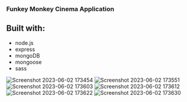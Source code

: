 ### Funkey Monkey Cinema Application

## Built with:

- node.js
- express
- mongoDB
- mongoose
- sass

![Screenshot 2023-06-02 173454](https://github.com/yotamkamin/cinemaApp/assets/102666498/5806cd39-7333-41fb-bc0b-5c771e1977fd)
![Screenshot 2023-06-02 173551](https://github.com/yotamkamin/cinemaApp/assets/102666498/dba3f8cf-6611-4d97-8010-af93663be8a0)
![Screenshot 2023-06-02 173603](https://github.com/yotamkamin/cinemaApp/assets/102666498/f09e7ab4-6e35-4659-8b92-3a57417821d5)
![Screenshot 2023-06-02 173612](https://github.com/yotamkamin/cinemaApp/assets/102666498/5ee7b237-3859-4705-9468-5ef1208cf7b3)
![Screenshot 2023-06-02 173622](https://github.com/yotamkamin/cinemaApp/assets/102666498/87475ad0-194a-441e-aae7-a8f04f44ebb5)
![Screenshot 2023-06-02 173630](https://github.com/yotamkamin/cinemaApp/assets/102666498/b29d4b33-4ee5-47e8-b894-f2e709650c42)
